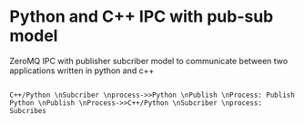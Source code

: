 # Python and C++ IPC with pub-sub model
ZeroMQ IPC with publisher subcriber model to communicate between two applications written in python and c++

```seq

C++/Python \nSubcriber \nprocess->>Python \nPublish \nProcess: Publish
Python \nPublish \nProcess->>C++/Python \nSubcriber \nprocess: Subcribes

```
